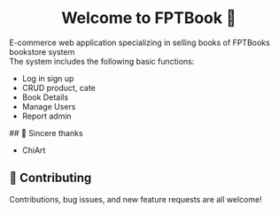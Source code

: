 <h1 align="center">Welcome to FPTBook  👋</h1>

E-commerce web application specializing in selling books of FPTBooks bookstore system
<br>
The system includes the following basic functions:
<br>
<ul>
        <li>Log in sign up</li>
        <li>CRUD product, cate</li>
        <li>Book Details</li>
        <li>Manage Users</li>
        <li>Report admin</li>
</ul>
## 💚 Sincere thanks
<ul>
        <li>ChiArt</li>
</ul>
  
## 🤝 Contributing

Contributions, bug issues, and new feature requests are all welcome!
